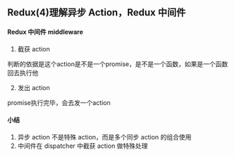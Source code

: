 ## Redux(4)理解异步 Action，Redux 中间件

#### Redux 中间件 middleware

1. 截获 action

判断的依据是这个action是不是一个promise，是不是一个函数，如果是一个函数回去执行他

2. 发出 action

promise执行完毕，会去发一个action

#### 小结

1. 异步 action 不是特殊 action，而是多个同步 action 的组合使用
2. 中间件在 dispatcher 中截获 action 做特殊处理


